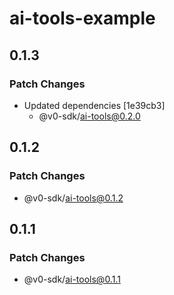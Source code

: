 # ai-tools-example

## 0.1.3

### Patch Changes

- Updated dependencies [1e39cb3]
  - @v0-sdk/ai-tools@0.2.0

## 0.1.2

### Patch Changes

- @v0-sdk/ai-tools@0.1.2

## 0.1.1

### Patch Changes

- @v0-sdk/ai-tools@0.1.1
